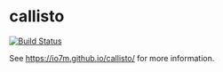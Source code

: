 callisto
===

[![Build Status](https://travis-ci.org/io7m/callisto.svg)](https://travis-ci.org/io7m/callisto)

See https://io7m.github.io/callisto/ for more information.
